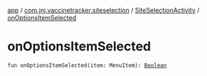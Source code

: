 [app](../../index.md) / [com.jnj.vaccinetracker.siteselection](../index.md) / [SiteSelectionActivity](index.md) / [onOptionsItemSelected](./on-options-item-selected.md)

# onOptionsItemSelected

`fun onOptionsItemSelected(item: MenuItem): `[`Boolean`](https://kotlinlang.org/api/latest/jvm/stdlib/kotlin/-boolean/index.html)